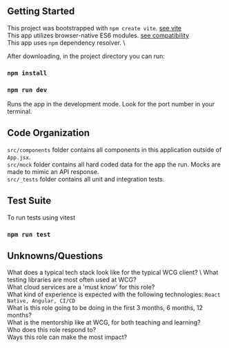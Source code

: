
## Getting Started

This project was bootstrapped with `npm create vite`. [see vite](https://vitejs.dev/) \
This app utilizes browser-native ES6 modules. [see compatibility](https://vitejs.dev/guide/build.html#browser-compatibility) \
This app uses `npm` dependency resolver. \

After downloading, in the project directory you can run:
### `npm install`
### `npm run dev`

Runs the app in the development mode. Look for the port number in your terminal. 


## Code Organization

`src/components` folder contains all components in this application outside of `App.jsx`. \
`src/mock` folder contains all hard coded data for the app the run. Mocks are made to mimic an API response. \
`src/_tests` folder contains all unit and integration tests.


## Test Suite

To run tests using vitest

### `npm run test`


## Unknowns/Questions

What does a typical tech stack look like for the typical WCG client? \ 
What testing libraries are most often used at WCG? \
What cloud services are a 'must know' for this role? \
What kind of experience is expected with the following technologies: `React Native, Angular, CI/CD` \
What is this role going to be doing in the first 3 months, 6 months, 12 months? \
What is the mentorship like at WCG, for both teaching and learning? \
Who does this role respond to? \
Ways this role can make the most impact?


